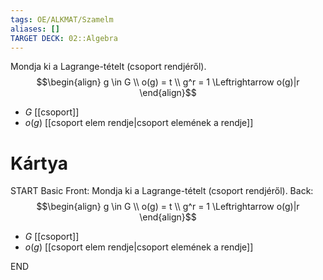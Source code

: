 ```yaml
---
tags: OE/ALKMAT/Szamelm 
aliases: []
TARGET DECK: 02::Algebra
---
```


Mondja ki a Lagrange-tételt (csoport rendjéről).
$$\begin{align}
	g \in G \\
	o(g) = t \\
	g^r = 1 \Leftrightarrow o(g)|r
\end{align}$$
- $G$ [[csoport]]
- $o(g)$ [[csoport elem rendje|csoport elemének a rendje]]


# Kártya
START
Basic
Front:
Mondja ki a Lagrange-tételt (csoport rendjéről).
Back:
$$\begin{align}
	g \in G \\
	o(g) = t \\
	g^r = 1 \Leftrightarrow o(g)|r
\end{align}$$
- $G$ [[csoport]]
- $o(g)$ [[csoport elem rendje|csoport elemének a rendje]]
<!--ID: 1687528759917-->
END